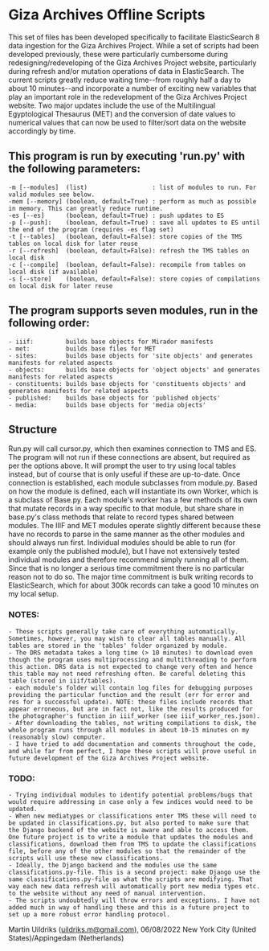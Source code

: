 # Giza Archives Offline Scripts

This set of files has been developed specifically to facilitate ElasticSearch 8 data ingestion for the Giza Archives Project. While a set of scripts had been developed previously, these were particularly cumbersome during redesigning/redeveloping of the Giza Archives Project website, particularly during refresh and/or mutation operations of data in ElasticSearch. The current scripts greatly reduce waiting time--from roughly half a day to about 10 minutes--and incorporate a number of exciting new variables that play an important role in the redevelopment of the Giza Archives Project website. Two major updates include the use of the Multilingual Egyptological Thesaurus (MET) and the conversion of date values to numerical values that can now be used to filter/sort data on the website accordingly by time.

## This program is run by executing 'run.py' with the following parameters:
    -m [--modules]  (list)                  : list of modules to run. For valid modules see below.
    -mem [--memory] (boolean, default=True) : perform as much as possible in memory. This can greatly reduce runtime.
    -es [--es]      (boolean, default=True) : push updates to ES
    -p [--push]:    (boolean, default=True) : save all updates to ES until the end of the program (requires -es flag set)
    -t [--tables]   (boolean, default=False): store copies of the TMS tables on local disk for later reuse
    -r [--refresh]  (boolean, default=False): refresh the TMS tables on local disk
    -c [--compile]  (boolean, default=False): recompile from tables on local disk (if available)
    -s [--store]    (boolean, default=False): store copies of compilations on local disk for later reuse

## The program supports seven modules, run in the following order:
    - iiif:         builds base objects for Mirador manifests
    - met:          builds base files for MET
    - sites:        builds base objects for 'site objects' and generates manifests for related aspects
    - objects:      builds base objects for 'object objects' and generates manifests for related aspects
    - constituents: builds base objects for 'constituents objects' and generates manifests for related aspects
    - published:    builds base objects for 'published objects'
    - media:        builds base objects for 'media objects'

## Structure
Run.py will call cursor.py, which then examines connection to TMS and ES. The program will not run if these connections are absent, but required as per the options above. It will prompt the user to try using local tables instead, but of course that is only useful if these are up-to-date. Once connection is established, each module subclasses from module.py. Based on how the module is defined, each will instantiate its own Worker, which is a subclass of Base.py. Each module's worker has a few methods of its own that mutate records in a way specific to that module, but share share in base.py's class methods that relate to record types shared between modules. The IIIF and MET modules operate slightly different because these have no records to parse in the same manner as the other modules and should always run first. Individual modules should be able to run (for example only the published module), but I have not extensively tested individual modules and therefore recommend simply running all of them. Since that is no longer a serious time commitment there is no particular reason not to do so. The major time commitment is bulk writing records to ElasticSearch, which for about 300k records can take a good 10 minutes on my local setup.

### NOTES:
    - These scripts generally take care of everything automatically. Sometimes, however, you may wish to clear all tables manually. All tables are stored in the 'tables' folder organized by module.
    - The DRS metadata takes a long time (> 10 minutes) to download even though the program uses multiprocessing and multithreading to perform this action. DRS data is not expected to change very often and hence this table may not need refreshing often. Be careful deleting this table (stored in iiif/tables).
    - each module's folder will contain log files for debugging purposes providing the particular function and the result (err for error and res for a successful update). NOTE: these files include records that appear erroneous, but are in fact not, like the results produced for the photographer's function in iiif_worker (see iiif_worker_res.json).
    - After downloading the tables, not writing compilations to disk, the whole program runs through all modules in about 10-15 minutes on my (reasonably slow) computer.
    - I have tried to add documentation and comments throughout the code, and while far from perfect, I hope these scripts will prove useful in future development of the Giza Archives Project website.

### TODO:
    - Trying individual modules to identify potential problems/bugs that would require addressing in case only a few indices would need to be updated.
    - When new mediatypes or classifications enter TMS these will need to be updated in classifications.py, but also ported to make sure that the Django backend of the website is aware and able to access them. One future project is to write a module that updates the modules and classifications, download them from TMS to update the classifications file, before any of the other modules so that the remainder of the scripts will use these new classifications. 
    - Ideally, the Django backend and the modules use the same classifications.py-file. This is a second project: make Django use the same classifications.py-file as what the scripts are modifying. That way each new data refresh will automatically port new media types etc. to the website without any need of manual intervention.
    - The scripts undoubtedly will throw errors and exceptions. I have not added much in way of handling these and this is a future project to set up a more robust error handling protocol.

Martin Uildriks (uildriks.m@gmail.com), 06/08/2022
New York City (United States)/Appingedam (Netherlands)